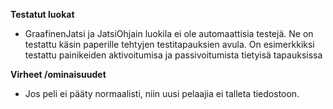 **Testatut luokat**
* GraafinenJatsi ja JatsiOhjain luokila ei ole automaattisia testejä. Ne on testattu käsin paperille tehtyjen testitapauksien avula. On esimerkkiksi testattu painikeiden aktivoitumisa ja passivoitumista tietyisä tapauksissa

**Virheet /ominaisuudet**
* Jos peli ei pääty normaalisti, niin uusi pelaajia ei talleta tiedostoon.
